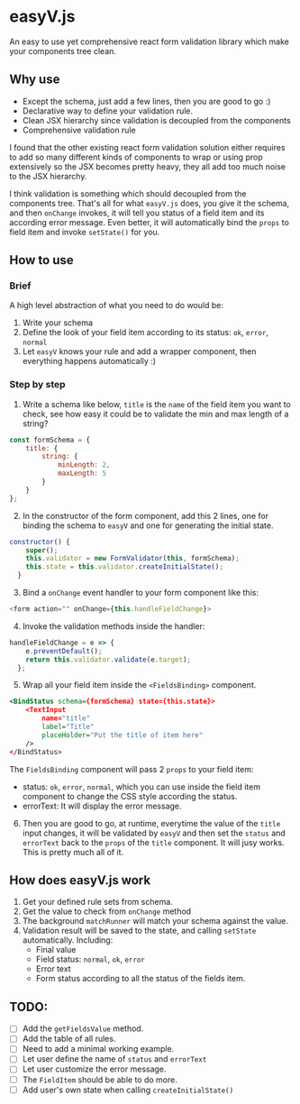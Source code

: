 # easyV.js

An easy to use yet comprehensive react form validation library which make your components tree clean.

## Why use

- Except the schema, just add a few lines, then you are good to go :)
- Declarative way to define your validation rule.
- Clean JSX hierarchy since validation is decoupled from the components
- Comprehensive validation rule

I found that the other existing react form validation solution either requires to add so many different kinds of  components to wrap or using prop extensively so the JSX becomes pretty heavy, they all add too much noise to the JSX hierarchy.

I think validation is something which should decoupled from the components tree. That's all for what `easyV.js` does, you give it the schema, and then `onChange` invokes, it will tell you status of a field item and its according error message. Even better, it will automatically bind the `props` to field item and invoke `setState()` for you.

## How to use

### Brief

A high level abstraction of what you need to do would be:

1. Write your schema
2. Define the look of your field item according to its status: `ok`, `error`, `normal`
3. Let `easyV` knows your rule and add a wrapper component, then everything happens automatically :)

### Step by step

1.  Write a schema like below, `title` is the `name` of the field item you want to check, see how easy it could be to validate the min and max length of a string?

```javascript
const formSchema = {
    title: {
        string: {
            minLength: 2,
            maxLength: 5
        }
    }
};
```
 
2. In the constructor of the form component, add this 2 lines, one for binding the schema to `easyV` and one for generating the initial state.

```javascript
constructor() {
    super();
    this.validator = new FormValidator(this, formSchema);
    this.state = this.validator.createInitialState();
  }
```

3. Bind a `onChange` event handler to your form component like this:

``` javascript
<form action="" onChange={this.handleFieldChange}>
```

4. Invoke the validation methods inside the handler:

```javascript
handleFieldChange = e => {
    e.preventDefault();
    return this.validator.validate(e.target);
  };
```

5. Wrap all your field item inside the `<FieldsBinding>` component.

```xml
<BindStatus schema={formSchema} state={this.state}>
    <TextInput
        name="title"
        label="Title"
        placeHolder="Put the title of item here"
    />
</BindStatus>
```

The `FieldsBinding` component will pass 2 `props` to your field item:

- status: `ok`, `error`, `normal`, which you can use inside the field item component to change the CSS style according the status.
- errorText: It will display the error message.

6. Then you are good to go, at runtime, everytime the value of the `title` input changes, it will be validated by `easyV` and then set the `status` and `errorText` back to the `props` of the `title` component. It will jusy works. This is pretty much all of it.

## How does easyV.js work

1. Get your defined rule sets from schema.
1. Get the value to check from `onChange` method
1. The background `matchRunner` will match your schema against the value.
1. Validation result will be saved to the state, and calling `setState` automatically. Including:
    - Final value
    - Field status: `normal`, `ok`, `error`
    - Error text
    - Form status according to all the status of the fields item.

## TODO:
- [ ] Add the `getFieldsValue` method.
- [ ] Add the table of all rules.
- [ ] Need to add a minimal working example.
- [ ] Let user define the name of `status` and `errorText`
- [ ] Let user customize the error message.
- [ ] The `FieldItem` should be able to do more.
- [ ] Add user's own state when calling `createInitialState()`